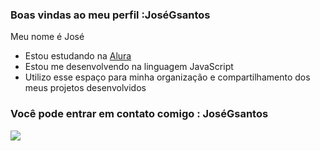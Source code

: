 ### Boas vindas ao meu perfil :JoséGsantos

Meu nome é José

- Estou estudando na [Alura](https://www.alura.com.br)
- Estou me desenvolvendo na linguagem JavaScript
- Utilizo esse espaço para minha organização e compartilhamento dos meus projetos desenvolvidos

### Você pode entrar em contato comigo : JoséGsantos


![](https://media1.tenor.com/m/bhIt0ra53TcAAAAC/mckevin.gif)
